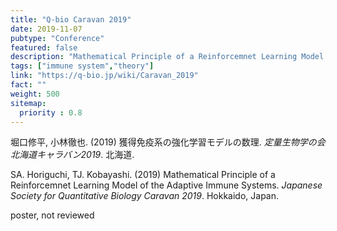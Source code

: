 ```yaml
---
title: "Q-bio Caravan 2019"
date: 2019-11-07
pubtype: "Conference"
featured: false
description: "Mathematical Principle of a Reinforcemnet Learning Model of the Adaptive Immune Systems"
tags: ["immune system","theory"]
link: "https://q-bio.jp/wiki/Caravan_2019"
fact: ""
weight: 500
sitemap:
  priority : 0.8
---
```


堀口修平, 小林徹也. (2019) 獲得免疫系の強化学習モデルの数理. _定量生物学の会北海道キャラバン2019_. 北海道.

SA. Horiguchi, TJ. Kobayashi. (2019) Mathematical Principle of a Reinforcemnet Learning Model of the Adaptive Immune Systems. _Japanese Society for Quantitative Biology Caravan 2019_. Hokkaido, Japan.

poster, not reviewed
